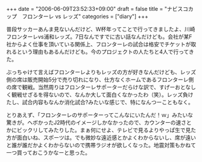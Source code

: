 +++
date = "2006-06-09T23:52:33+09:00"
draft = false
title = "ナビスコカップ　フロンターレ vs レッズ"
categories = ["diary"]
+++

普段サッカーあんま見ないんだけど、W杯年ってことで行ってきましたよ、川崎フロンターレvs浦和レッズ。7日なんですでに古い話なんだけども。会社が某F社からよく仕事を頂いている関係上、フロンターレの試合は格安でチケットが取れるという理由もあるんだけども。今のプロジェクトの人たちと4人で行ってきた。

ぶっちゃけて言えばフロンターレよりもレッズの方が好きなんだけども、レッズ側の席は販売開始5分で売り切れになり、仕方なくホームであるフロンターレ側の席で観戦。当然周りはフロンターレサポーターだらけな訳で、すげーおとなしく観戦せざるを得ないので、なんか大して面白くなかったわ（笑）。レッズ負けたし、試合内容もなんか消化試合?みたいな感じで、特になんつーこともなく。

とりあえず、「フロンターレのサポーターってこんなにいたんだ！ｗ」みたいな驚きが。ヘボかったJ2時代のイメージしかなかったので、カウンターの速さとかにビックリしてみたりした。まぁ何にせよ、テレビで見るよりやっぱ生で見た方が面白いね、スポーツは。でも微妙な遠近感とかよくわからないし、席が遠いと誰が誰だかよくわからないので携帯ラジオが欲しくなった。地震対策もかねて一つ買っておこうかなーと思った。
